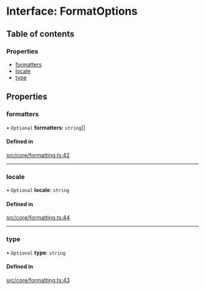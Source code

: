 # Interface: FormatOptions

## Table of contents

### Properties

- [formatters](../wiki/FormatOptions#formatters)
- [locale](../wiki/FormatOptions#locale)
- [type](../wiki/FormatOptions#type)

## Properties

### formatters

• `Optional` **formatters**: `string`[]

#### Defined in

[src/core/formatting.ts:42](https://github.com/decisively-io/interview-sdk/blob/77d32c1ca407f93925481973bd6e1fbe32ee8c59/src/core/formatting.ts#L42)

___

### locale

• `Optional` **locale**: `string`

#### Defined in

[src/core/formatting.ts:44](https://github.com/decisively-io/interview-sdk/blob/77d32c1ca407f93925481973bd6e1fbe32ee8c59/src/core/formatting.ts#L44)

___

### type

• `Optional` **type**: `string`

#### Defined in

[src/core/formatting.ts:43](https://github.com/decisively-io/interview-sdk/blob/77d32c1ca407f93925481973bd6e1fbe32ee8c59/src/core/formatting.ts#L43)

